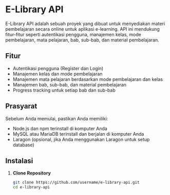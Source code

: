 # E-Library API

E-Library API adalah sebuah proyek yang dibuat untuk menyediakan materi pembelajaran secara online untuk aplikasi e-learning. API ini mendukung fitur-fitur seperti autentikasi pengguna, manajemen kelas, mode pembelajaran, mata pelajaran, bab, sub-bab, dan material pembelajaran.

## Fitur

- Autentikasi pengguna (Register dan Login)
- Manajemen kelas dan mode pembelajaran
- Manajemen mata pelajaran berdasarkan mode pembelajaran dan kelas
- Manajemen bab, sub-bab, dan material pembelajaran
- Progress tracking untuk setiap bab dan sub-bab

## Prasyarat

Sebelum Anda memulai, pastikan Anda memiliki:

- Node.js dan npm terinstall di komputer Anda
- MySQL atau MariaDB terinstall dan berjalan di komputer Anda
- Laragon (opsional, jika Anda menggunakan Laragon untuk setup database)

## Instalasi

1. **Clone Repository**

   ```sh
   git clone https://github.com/username/e-library-api.git
   cd e-library-api

